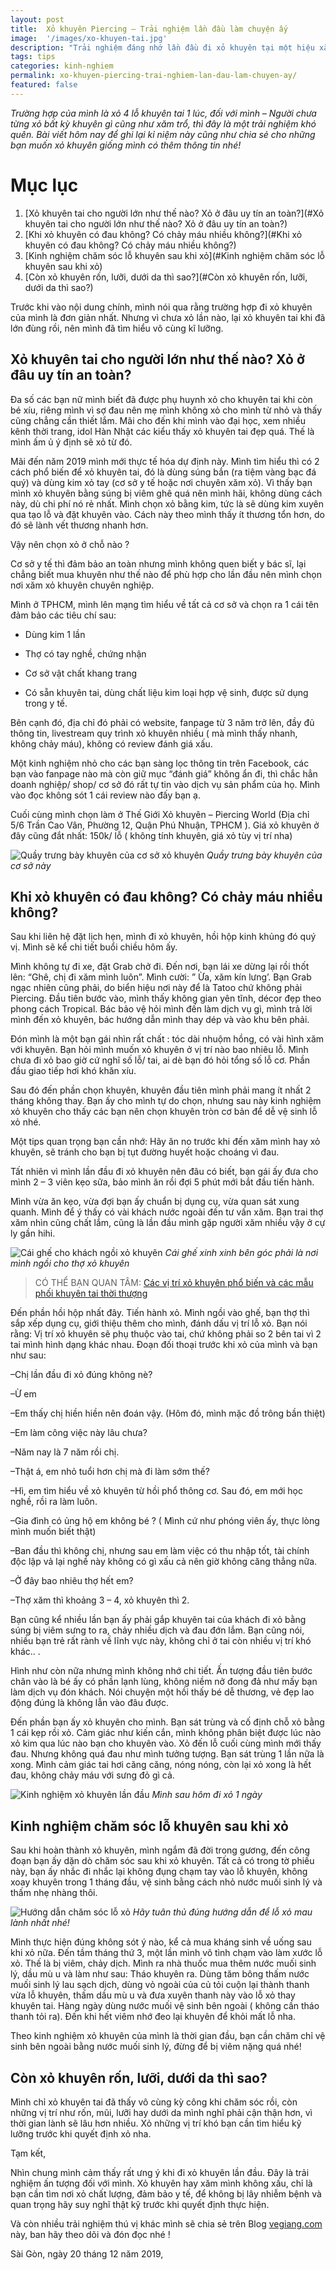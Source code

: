 ```yaml
---
layout: post
title:  Xỏ khuyên Piercing – Trải nghiệm lần đầu làm chuyện ấy
image:  '/images/xo-khuyen-tai.jpg'
description: "Trải nghiệm đáng nhớ lần đầu đi xỏ khuyên tại một hiệu xăm xỏ piercing. Bạn có thể tham khảo địa chỉ, cách thức thực hiện cũng như cách vệ sinh chăm sóc lỗ xỏ"
tags: tips
categories: kinh-nghiem
permalink: xo-khuyen-piercing-trai-nghiem-lan-dau-lam-chuyen-ay/
featured: false
---
```

_Trường hợp của mình là xỏ 4 lỗ khuyên tai 1 lúc, đối với mình – Người chưa từng xỏ bất kỳ khuyên gì cũng như xăm trổ, thì đây là một trải nghiệm khó quên. Bài viết hôm nay để ghi lại kỉ niệm này cũng như chia sẻ cho những bạn muốn xỏ khuyên giống mình có thêm thông tin nhé!_

# Mục lục
1. [Xỏ khuyên tai cho người lớn như thế nào? Xỏ ở đâu uy tín an toàn?](#Xỏ khuyên tai cho người lớn như thế nào? Xỏ ở đâu uy tín an toàn?)
2. [Khi xỏ khuyên có đau không? Có chảy máu nhiều không?](#Khi xỏ khuyên có đau không? Có chảy máu nhiều không?)
3. [Kinh nghiệm chăm sóc lỗ khuyên sau khi xỏ](#Kinh nghiệm chăm sóc lỗ khuyên sau khi xỏ)
4. [Còn xỏ khuyên rốn, lưỡi, dưới da thì sao?](#Còn xỏ khuyên rốn, lưỡi, dưới da thì sao?)

Trước khi vào nội dung chính, mình nói qua rằng trường hợp đi xỏ khuyên của mình là đơn giản nhất. Nhưng vì chưa xỏ lần nào, lại xỏ khuyên tai khi đã lớn đùng rồi, nên mình đã tìm hiểu vô cùng kĩ lưỡng.

## Xỏ khuyên tai cho người lớn như thế nào? Xỏ ở đâu uy tín an toàn? <a name="Xỏ khuyên tai cho người lớn như thế nào? Xỏ ở đâu uy tín an toàn?"></a>

Đa số các bạn nữ mình biết đã được phụ huynh xỏ cho khuyên tai khi còn bé xíu, riêng mình vì sợ đau nên mẹ mình không xỏ cho mình từ nhỏ và thấy cũng chẳng cần thiết lắm. Mãi cho đến khi mình vào đại học, xem nhiều kênh thời trang, idol Hàn Nhật các kiểu thấy xỏ khuyên tai đẹp quá. Thế là mình ấm ủ ý định sẽ xỏ từ đó.

Mãi đến năm 2019 mình mới thực tế hóa dự định này. Mình tìm hiểu thì có 2 cách phổ biến để xỏ khuyên tai, đó là dùng súng bắn (ra tiệm vàng bạc đá quý) và dùng kim xỏ tay (cơ sở y tế hoặc nơi chuyên xăm xỏ). Vì thấy bạn mình xỏ khuyên bằng súng bị viêm ghê quá nên mình hãi, không dùng cách này, dù chi phí nó rẻ nhất. Mình chọn xỏ bằng kim, tức là sẽ dùng kim xuyên qua tạo lỗ và đặt khuyên vào.  Cách này theo mình thấy ít thương tổn hơn, do đó sẽ lành vết thương nhanh hơn.

Vậy nên chọn xỏ ở chỗ nào ?

Cơ sở y tế thì đảm bảo an toàn nhưng mình không quen biết y bác sĩ, lại chẳng biết mua khuyên như thế nào để phù hợp cho lần đầu nên mình chọn nơi xăm xỏ khuyên chuyên nghiệp.

Mình ở TPHCM, mình lên mạng tìm hiểu về tất cả cơ sở và chọn ra 1 cái tên đảm bảo các tiêu chí sau:

-	Dùng kim 1 lần

-	Thợ có tay nghề, chứng nhận

-	Cơ sở vật chất khang trang

-	Có sẵn khuyên tai, dùng chất liệu kim loại hợp vệ sinh, được sử dụng trong y tế.

Bên cạnh đó, địa chỉ đó phải có website, fanpage từ 3 năm trở lên,  đầy đủ thông tin, livestream quy trình xỏ khuyên nhiều ( mà mình thấy nhanh, không chảy máu), không có review đánh giá xấu. 

Một kinh nghiệm nhỏ cho các bạn sàng lọc thông tin trên Facebook, các bạn vào fanpage nào mà còn giữ mục “đánh giá” không ẩn đi, thì chắc hẳn doanh nghiệp/ shop/ cơ sở đó rất tự tin vào dịch vụ sản phẩm của họ. Mình vào đọc không sót 1 cái review nào đấy bạn ạ.

Cuối cùng mình chọn làm ở Thế Giới Xỏ khuyên – Piercing World (Địa chỉ 5/6 Trần Cao Vân, Phường 12, Quận Phú Nhuận, TPHCM ). Giá xỏ khuyên ở đây cũng đắt nhất: 150k/ lỗ ( không tính khuyên, giá xỏ tùy vị trí nha)

![Quầy trưng bày khuyên của cơ sở xỏ khuyên](/images/dia-chi-xo-khuyen-tai-Tphcm.jpg)
_Quầy trưng bày khuyên của cơ sở này_

## Khi xỏ khuyên có đau không? Có chảy máu nhiều không? <a name="Khi xỏ khuyên có đau không? Có chảy máu nhiều không?"></a>

Sau khi liên hệ đặt lịch hẹn, mình đi xỏ khuyên, hồi hộp kinh khủng đó quý vị. Mình sẽ kể chi tiết buổi chiều hôm ấy.

Mình không tự đi xe, đặt Grab chở đi. Đến nơi, bạn lái xe dừng lại rồi thốt lên: “Ghê, chị đi xăm mình luôn”. Mình cười: ” Ừa, xăm kín lưng’. Bạn Grab ngạc nhiên cũng phải, do biển hiệu nơi này để là Tatoo chứ không phải Piercing. Đầu tiên bước vào, mình thấy không gian yên tĩnh, décor đẹp theo phong cách Tropical. Bác bảo vệ hỏi mình đến làm dịch vụ gì, mình trả lời mình đến xỏ khuyên, bác hướng dẫn mình thay dép và vào khu bên phải.

Đón mình là một bạn gái nhìn rất chất : tóc dài nhuộm hồng, có vài hình xăm với khuyên. Bạn hỏi mình muốn xỏ khuyên ở vị trí nào bao nhiêu lỗ. Mình chưa đi xỏ bao giờ cứ nghĩ số lỗ/ tai, ai dè bạn đó hỏi tổng số lỗ cơ. Phần đầu giao tiếp hơi khó khăn xíu.

Sau đó đến phần chọn khuyên, khuyên đầu tiên mình phải mang ít nhất 2 tháng không thay. Bạn ấy cho mình tự do chọn, nhưng sau này kinh nghiệm xỏ khuyên cho thấy các bạn nên chọn khuyên tròn cơ bản để dễ vệ sinh lỗ xỏ nhé.

Một tips quan trọng bạn cần nhớ: Hãy ăn no trước khi đến xăm mình hay xỏ khuyên, sẽ tránh cho bạn bị tụt đường huyết hoặc choáng vì đau.

Tất nhiên vì mình lần đầu đi xỏ khuyên nên đâu có biết, bạn gái ấy đưa cho mình 2 – 3 viên kẹo sữa, bảo mình ăn rồi đợi 5 phút mới bắt đầu tiến hành.

Mình vừa ăn kẹo, vừa đợi bạn ấy chuẩn bị dụng cụ, vừa quan sát xung quanh. Mình để ý thấy có vài khách nước ngoài đến tư vấn xăm. Bạn trai thợ xăm nhìn cũng chất lắm, cũng là lần đầu mình gặp người xăm nhiều vậy ở cự ly gần hihi.

![Cái ghế cho khách ngồi xỏ khuyên](/images/noi-xo-khuyen-an-toan-tai-tphcm.jpg)
_Cái ghế xinh xinh bên góc phải là nơi mình ngồi cho thợ xỏ khuyên_

> CÓ THỂ BẠN QUAN TÂM: [Các vị trí xỏ khuyên phổ biến và các mẫu phối khuyên tai thời thượng](https://vegiang.com/cac-vi-tri-xo-khuyen-pho-bin-piercing-positions/)

Đến phần hồi hộp nhất đây. Tiến hành xỏ. Mình ngồi vào ghế, bạn thợ thì sắp xếp dụng cụ, giới thiệu thêm cho mình, đánh dấu vị trí lỗ xỏ. Bạn nói rằng: Vị trí xỏ khuyên sẽ phụ thuộc vào tai, chứ không phải so 2 bên tai vì 2 tai mình hình dạng khác nhau. Đoạn đối thoại trước khi xỏ của mình và bạn như sau:

–Chị lần đầu đi xỏ đúng không nè?

–Ừ em

–Em thấy chị hiền hiền nên đoán vậy. (Hôm đó, mình mặc đồ trông bần thiệt)

–Em làm công việc này lâu chưa?

–Năm nay là 7 năm rồi chị.

–Thật á, em nhỏ tuổi hơn chị mà đi làm sớm thế?

–Hì, em tìm hiểu về xỏ khuyên từ hồi phổ thông cơ. Sau đó, em mới học nghề, rồi ra làm luôn.

–Gia đình có ủng hộ em không bé ? ( Mình cứ như phóng viên ấy, thực lòng mình muốn biết thật)

–Ban đầu thì không chị, nhưng sau em làm việc có thu nhập tốt, tài chính độc lập vả lại nghề này không có gì xấu cả nên giờ không căng thẳng nữa.

–Ở đây bao nhiêu thợ hết em?

–Thợ xăm thì khoảng 3 – 4, xỏ khuyên thì 2.

Bạn cũng kể nhiều lần bạn ấy phải gắp khuyên tai của khách đi xỏ bằng súng bị viêm sưng to ra, chảy nhiều dịch và đau đớn lắm. Bạn cũng nói, nhiều bạn trẻ rất rành về lĩnh vực này, không chỉ ở tai còn nhiều vị trí khó khác.. .

Hình như còn nữa nhưng mình không nhớ chi tiết. Ấn tượng đầu tiên bước chân vào là bé ấy có phần lạnh lùng, không niềm nở đong đả như mấy bạn làm dịch vụ đón khách. Nói chuyện một hồi thấy bé dễ thương, vẻ đẹp lao động đúng là không lẫn vào đâu được.

Đến phần bạn ấy xỏ khuyên cho mình. Bạn sát trùng và cố định chỗ xỏ bằng 1 cái kẹp rồi xỏ. Cảm giác như kiến cắn, mình không phân biệt được lúc nào xỏ kim qua lúc nào bạn cho khuyên vào. Xỏ đến lỗ cuối cùng mình mới thấy đau. Nhưng không quá đau như mình tưởng tượng. Bạn sát trùng 1 lần nữa là xong. Mình cảm giác tai hơi căng căng, nóng nóng, còn lại xỏ xong là hết đau, không chảy máu với sưng đỏ gì cả.

![Kinh nghiệm xỏ khuyên lần đầu](/images/xo-khuyen-piercing-vegiang.com.jpg)
_Mình sau hôm đi xỏ 1 ngày_

## Kinh nghiệm chăm sóc lỗ khuyên sau khi xỏ <a name="Kinh nghiệm chăm sóc lỗ khuyên sau khi xỏ"></a>

Sau khi hoàn thành xỏ khuyên, mình ngắm đã đời trong gương, đến công đoạn bạn ấy dặn dò chăm sóc sau khi xỏ khuyên. Tất cả có trong tờ phiếu này, bạn ấy nhắc đi nhắc lại không đụng chạm tay vào lỗ khuyên, không xoay khuyên trong 1 tháng đầu, vệ sinh bằng cách nhỏ nước muối sinh lý và thấm nhẹ nhàng thôi.

![Hướng dẫn chăm sóc lỗ xỏ](/images/huong-dan-cham-soc-lo-xo-khuyen.jpg)
_Hãy tuân thủ đúng hướng dẫn để lỗ xỏ mau lành nhất nhé!_

Mình thực hiện đúng không sót ý nào, kể cả mua kháng sinh về uống sau khi xỏ nữa. Đến tầm tháng thứ 3, một lần mình vô tình chạm vào làm xước lỗ xỏ. Thế là bị viêm, chảy dịch. Mình ra nhà thuốc mua thêm nước muối sinh lý, dầu mù u và làm như sau: Tháo khuyên ra. Dùng tăm bông thấm nước muối sinh lý lau sạch dịch, dùng vỏ ngoài của củ tỏi cuộn lại thành thanh vừa lỗ khuyên, thấm dầu mù u và đưa xuyên thanh này vào lỗ xỏ thay khuyên tai. Hàng ngày dùng nước muối vệ sinh bên ngoài ( không cần tháo thanh tỏi ra). Đến khi hết viêm nhớ đeo lại khuyên để khỏi mất lỗ nha.

Theo kinh nghiệm xỏ khuyên của mình là thời gian đầu, bạn cần chăm chỉ vệ sinh bên ngoài bằng nước muối sinh lý, đừng để bị viêm nặng quá nhé!

## Còn xỏ khuyên rốn, lưỡi, dưới da thì sao? <a name="Còn xỏ khuyên rốn, lưỡi, dưới da thì sao?"></a>

Mình chỉ xỏ khuyên tai đã thấy vô cùng kỳ công khi chăm sóc rồi, còn những vị trí như rốn, mũi, lưỡi hay dưới da mình nghĩ phải cận thận hơn, vì thời gian lành sẽ lâu hơn nhiều. Xỏ những vị trí khó bạn cần tìm hiểu kỹ lưỡng trước khi quyết định xỏ nha.

Tạm kết,

Nhìn chung mình cảm thấy rất ưng ý khi đi xỏ khuyên lần đầu. Đây là trải nghiệm ấn tượng đối với mình. Xỏ khuyên hay xăm mình không xấu, chỉ là bạn cần tìm nơi xỏ chất lượng, đảm bảo y tế, để không bị lây nhiễm bệnh và quan trọng hãy suy nghĩ thật kỹ trước khi quyết định thực hiện.

Và còn nhiều trải nghiệm thú vị khác mình sẽ chia sẻ trên Blog [vegiang.com](https://vegiang.com/) này, ban hãy theo dõi và đón đọc nhé !

Sài Gòn, ngày 20 tháng 12 năm 2019,
